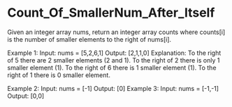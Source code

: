 # Count_Of_SmallerNum_After_Itself

Given an integer array nums, return an integer array counts where counts[i] is the number of smaller elements to the right of nums[i].

Example 1:
Input: nums = [5,2,6,1]
Output: [2,1,1,0]
Explanation:
To the right of 5 there are 2 smaller elements (2 and 1).
To the right of 2 there is only 1 smaller element (1).
To the right of 6 there is 1 smaller element (1).
To the right of 1 there is 0 smaller element.

Example 2:
Input: nums = [-1]
Output: [0]
Example 3:
Input: nums = [-1,-1]
Output: [0,0]
